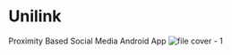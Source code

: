 # Unilink
Proximity Based Social Media Android App
![file cover - 1](https://user-images.githubusercontent.com/64399691/197495406-d440898d-084e-4109-9544-343447c81e5c.png)
